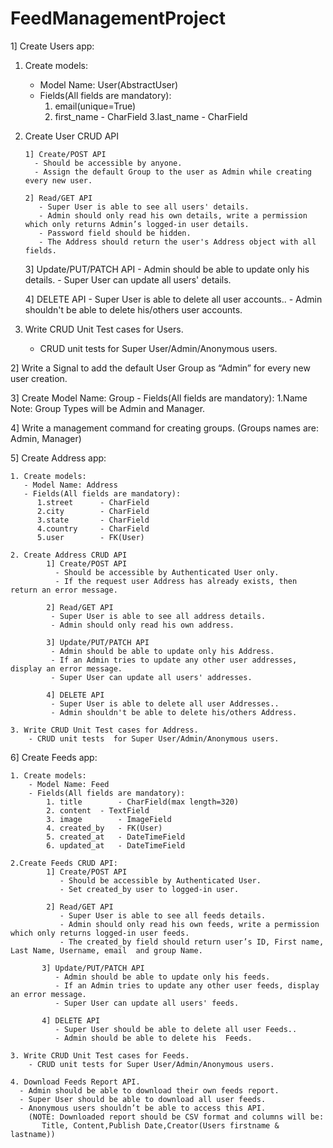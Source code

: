 # FeedManagementProject

1] Create Users app:


   1. Create models:
      - Model Name: User(AbstractUser)
      - Fields(All fields are mandatory):
        1. email(unique=True)
        2. first_name 	- CharField
        3.last_name 	- CharField
   
   2. Create User CRUD API
   
          1] Create/POST API
            - Should be accessible by anyone.
            - Assign the default Group to the user as Admin while creating every new user.

          2] Read/GET API
             - Super User is able to see all users' details.
             - Admin should only read his own details, write a permission which only returns Admin’s logged-in user details.
             - Password field should be hidden.
             - The Address should return the user's Address object with all fields.

         3] Update/PUT/PATCH API
            - Admin should be able to update only his details.
            - Super User can update all users' details.

         4] DELETE API
            - Super User is able to delete all user accounts..
            - Admin shouldn't be able to delete his/others user accounts.
        
   3. Write CRUD Unit Test cases for Users.
      - CRUD unit tests  for Super User/Admin/Anonymous users.

        
2] Write a Signal to add the default User Group as “Admin” for every new user creation.

3] Create Model Name: Group
      - Fields(All fields are mandatory):
        1.Name
      Note: Group Types will be  Admin and Manager.
      
4] Write a management command for creating groups.
   (Groups names are: Admin, Manager)


5] Create Address app:

    1. Create models: 
       - Model Name: Address
       - Fields(All fields are mandatory):
          1.street 		- CharField
          2.city 		- CharField
          3.state 		- CharField
          4.country 	- CharField
          5.user		- FK(User)
          
    2. Create Address CRUD API
            1] Create/POST API
              - Should be accessible by Authenticated User only.
              - If the request user Address has already exists, then return an error message.

            2] Read/GET API
             - Super User is able to see all address details.
             - Admin should only read his own address.

            3] Update/PUT/PATCH API
             - Admin should be able to update only his Address.
             - If an Admin tries to update any other user addresses, display an error message.
             - Super User can update all users' addresses.

            4] DELETE API
             - Super User is able to delete all user Addresses..
             - Admin shouldn't be able to delete his/others Address.
             
    3. Write CRUD Unit Test cases for Address.
        - CRUD unit tests  for Super User/Admin/Anonymous users.


6] Create Feeds app:

    1. Create models:
        - Model Name: Feed
        - Fields(All fields are mandatory):
            1. title		- CharField(max length=320)
            2. content	- TextField
            3. image		- ImageField
            4. created_by	- FK(User)
            5. created_at	- DateTimeField
            6. updated_at	- DateTimeField
            
    2.Create Feeds CRUD API:
            1] Create/POST API
               - Should be accessible by Authenticated User.
               - Set created_by user to logged-in user.

            2] Read/GET API
               - Super User is able to see all feeds details.
               - Admin should only read his own feeds, write a permission which only returns logged-in user feeds.
               - The created_by field should return user’s ID, First name, Last Name, Username, email  and group Name.

           3] Update/PUT/PATCH API
              - Admin should be able to update only his feeds.
              - If an Admin tries to update any other user feeds, display an error message.
              - Super User can update all users' feeds.

           4] DELETE API
              - Super User should be able to delete all user Feeds..
              - Admin should be able to delete his  Feeds.

    3. Write CRUD Unit Test cases for Feeds.
        - CRUD unit tests for Super User/Admin/Anonymous users.
       
    4. Download Feeds Report API.
      - Admin should be able to download their own feeds report.
      - Super User should be able to download all user feeds.
      - Anonymous users shouldn’t be able to access this API.
        (NOTE: Downloaded report should be CSV format and columns will be:
           Title, Content,Publish Date,Creator(Users firstname & lastname))
 
